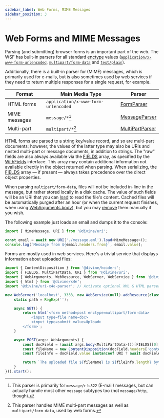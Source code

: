 ```yaml
---
sidebar_label: Web Forms, MIME Messages
sidebar_position: 3
---
```


# Web Forms and MIME Messages

Parsing (and submitting) browser forms is an important part of the web. The WSF has built-in parsers for all standard
[enctype] values ([`application/x-www-form-urlencoded`][FormParser], [`multipart/form-data`][MultiPartParser] and
[`text/plain`][StringParser]).

Additionally, there is a built-in parser for (MIME) messages, which is primarily used for e-mails, but is also sometimes
used by web services if they need to return multiple responses for a single request, for example.

Format        | Main Media Type                     | Parser
--------------|-------------------------------------|------------------
HTML forms    | `application/x-www-form-urlencoded` | [FormParser]
MIME messages | `message/*`[^1]                     | [MessageParser]
Multi-part    | `multipart/*`[^2]                   | [MultiPartParser]

HTML forms are parsed to a string key/value record, and so are multi-part documents; however, the values of the latter
type may also be URIs and nested multi-part or message documents, in addition to strings. The "raw" fields are also
always available via the [FIELDS] array, as specified by the [WithFields] interface. This array may contain additional
information not available directly in the object returned when parsing. When serializing, the [FIELDS] array — if
present — always takes precedence over the direct object properties.

When parsing `multipart/form-data`, files will not be included in-line in the message, but rather stored locally in a
disk cache. The value of such fields will be an URI that you can [load] to read the file's content. Cached files will be
automatically purged after an hour (or when the current request finishes, when using [WebArguments.body]), but you may
[remove] them manually if you wish.

The following example just loads an email and dumps it to the console:

```ts
import { MimeMessage, URI } from '@divine/uri';

const email = await new URI('./message.eml').load<MimeMessage>();
console.log(`Message from ${email.headers.from}`, email.value);
```

Forms are mostly used in web services. Here's a trivial service that displays information about uploaded files:

```ts
import { ContentDisposition } from '@divine/headers';
import { FIELDS, MultiPartData, URI } from '@divine/uri';
import { WebArguments, WebResource, WebServer, WebService } from '@divine/web-service';
import { html } from '@divine/x4e';
import '@divine/uri-x4e-parser'; // Activate optional XML & HTML parsers

new WebServer('localhost', 3333, new WebService(null).addResource(class implements WebResource {
    static path = RegExp('');

    async GET() {
        return html`<form method=post enctype=multipart/form-data>
            <input type=file name=doc>
            <input type=submit value=Upload>
        </form>`;
    }

    async POST(args: WebArguments) {
        const docField = (await args.body<MultiPartData>())[FIELDS][0];
        const fileName = new ContentDisposition(docField.headers['content-disposition']).filename;
        const fileInfo = docField.value instanceof URI ? await docField.value.info() : String(docField.value);

        return `The uploaded file ${fileName} is ${fileInfo.length} bytes long!`;
    }
})).start();
```

[^1]: This parser is primarily for `message/rfc822` (E-mail) messages, but can actually handle most other `message`
      subtypes too (not `message/http`, though).
[^2]: This parser handles MIME multi-part messages as well as `multipart/form-data`, used by web forms.

[enctype]:           https://developer.mozilla.org/en-US/docs/Web/API/HTMLFormElement/enctype
[StringParser]:      ../api/classes/divine_uri.StringParser.md
[FormParser]:        ../api/classes/divine_uri.FormParser.md
[MessageParser]:     ../api/classes/divine_uri.MessageParser.md
[MultiPartParser]:   ../api/classes/divine_uri.MultiPartParser.md
[load]:              ../api/classes/divine_uri.URI.md#load
[remove]:            ../api/classes/divine_uri.URI.md#remove
[FIELDS]:            ../api/modules/divine_uri.md#fields
[WithFields]:        ../api/interfaces/divine_uri.WithFields.md
[WebArguments.body]: ../api/classes/divine_web_service.WebArguments#body
